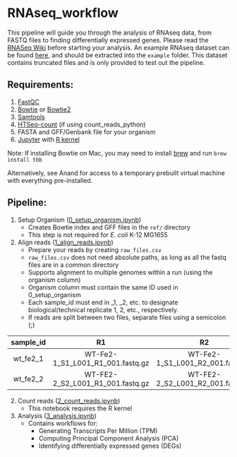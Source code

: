 # RNAseq_workflow
This pipeline will guide you through the analysis of RNAseq data, from FASTQ files to finding differentially expressed genes. Please read the [RNASeq Wiki](https://github.com/SBRG/SBRG_wiki/wiki/RNA-seq-Processing) before starting your analysis. An example RNAseq dataset can be found [here](https://www.dropbox.com/s/xvvy18lz5rergvd/RNAseq_pipeline_example_data.tar.gz?dl=0), and should be extracted into the `example` folder. This dataset contains truncated files and is only provided to test out the pipeline.

## Requirements:
1. [FastQC](http://www.bioinformatics.babraham.ac.uk/projects/fastqc/)
1. [Bowtie](http://bowtie-bio.sourceforge.net/index.shtml) or [Bowtie2](http://bowtie-bio.sourceforge.net/bowtie2/index.shtml)
1. [Samtools](http://www.htslib.org/)
1. [HTSeq-count](http://www-huber.embl.de/HTSeq/doc/install.html#install) (if using count_reads_python)
1. FASTA and GFF/Genbank file for your organism
1. [Jupyter](http://jupyter.org/install.html) with [R kernel](https://irkernel.github.io/)

Note: If installing Bowtie on Mac, you may need to install [brew](https://brew.sh/) and run `brew install tbb`

Alternatively, see Anand for access to a temporary prebuilt virtual machine with everything pre-installed.

## Pipeline:
1. Setup Organism ([0_setup_organism.ipynb](https://github.com/SBRG/RNAseq_workflow/blob/master/0_setup_organism.ipynb))
    * Creates Bowtie index and GFF files in the `ref/` directory
    * This step is not required for _E. coli_ K-12 MG1655
1. Align reads ([1_align_reads.ipynb](https://github.com/SBRG/RNAseq_workflow/blob/master/1_align_reads.ipynb))
    * Prepare your reads by creating `raw_files.csv`
    * `raw_files.csv` does not need absolute paths, as long as all the fastq files are in a common directory
    * Supports alignment to multiple genomes within a run (using the organism column)
    * Organism column must contain the same ID used in 0_setup_organism
    * Each sample_id must end in _1, _2, etc. to designate biological/technical replicate 1, 2, etc., respectively.
    * If reads are split between two files, separate files using a semicolon (;)
    
| sample_id | R1  | R2  | organism |
|:----------:|:---:|:---:|:--------:|
| wt_fe2_1	| WT-Fe2-1_S1_L001_R1_001.fastq.gz | WT-Fe2-1_S1_L001_R2_001.fastq.gz | MG1655 |
|	wt_fe2_2	| WT-FE2-2_S2_L001_R1_001.fastq.gz | WT-FE2-2_S2_L001_R2_001.fastq.gz | MG1655 |

2. Count reads ([2_count_reads.ipynb](https://github.com/SBRG/RNAseq_workflow/blob/master/2_count_reads.ipynb))
    * This notebook requires the R kernel
3. Analysis ([3_analysis.ipynb](https://github.com/SBRG/RNAseq_workflow/blob/master/3_analysis.ipynb))
    * Contains workflows for:
        * Generating Transcripts Per Million (TPM)
        * Computing Principal Component Analysis (PCA)
        * Identifying differentially expressed genes (DEGs)


